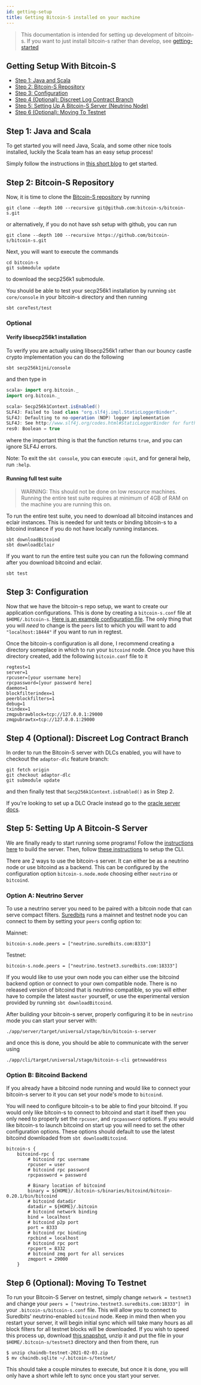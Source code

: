 ```yaml
---
id: getting-setup
title: Getting Bitcoin-S installed on your machine
---
```


> This documentation is intended for setting up development of bitcoin-s.
> If you want to just install bitcoin-s rather than develop, 
> see [getting-started](getting-started.md)

## Getting Setup With Bitcoin-S

<!-- START doctoc generated TOC please keep comment here to allow auto update -->
<!-- DON'T EDIT THIS SECTION, INSTEAD RE-RUN doctoc TO UPDATE -->
<!-- END doctoc -->

- [Step 1: Java and Scala](#step-1-java-and-scala)
- [Step 2: Bitcoin-S Repository](#step-2-bitcoin-s-repository)
- [Step 3: Configuration](#step-3-configuration)
- [Step 4 (Optional): Discreet Log Contract Branch](#step-4-optional-discreet-log-contract-branch)
- [Step 5: Setting Up A Bitcoin-S Server (Neutrino Node)](#step-5-setting-up-a-bitcoin-s-server)
- [Step 6 (Optional): Moving To Testnet](#step-6-optional-moving-to-testnet)

<!-- END doctoc generated TOC please keep comment here to allow auto update -->


## Step 1: Java and Scala

To get started you will need Java, Scala, and some other nice tools installed, luckily the Scala team has an easy setup process!

Simply follow the instructions in [this short blog](https://www.scala-lang.org/2020/06/29/one-click-install.html) to get started.

## Step 2: Bitcoin-S Repository

Now, it is time to clone the [Bitcoin-S repository](https://github.com/bitcoin-s/bitcoin-s/) by running

```bashrc
git clone --depth 100 --recursive git@github.com:bitcoin-s/bitcoin-s.git
```

or alternatively, if you do not have ssh setup with github, you can run

```bashrc
git clone --depth 100 --recursive https://github.com/bitcoin-s/bitcoin-s.git
```

Next, you will want to execute the commands

```bashrc
cd bitcoin-s
git submodule update
```

to download the secp256k1 submodule.

You should be able to test your secp256k1 installation by running `sbt core/console` in your bitcoin-s directory and then running

`sbt coreTest/test`

### Optional

#### Verify libsecp256k1 installation 

To verify you are actually using libsecp256k1 rather than our bouncy castle crypto implementation you can do the following

`sbt secp256k1jni/console`

and then type in 
```scala
scala> import org.bitcoin._
import org.bitcoin._

scala> Secp256k1Context.isEnabled()
SLF4J: Failed to load class "org.slf4j.impl.StaticLoggerBinder".
SLF4J: Defaulting to no-operation (NOP) logger implementation
SLF4J: See http://www.slf4j.org/codes.html#StaticLoggerBinder for further details.
res0: Boolean = true
```

where the important thing is that the function returns `true`, and you can ignore SLF4J errors.

Note: To exit the `sbt console`, you can execute `:quit`, and for general help, run `:help`.

#### Running full test suite

> WARNING: This should not be done on low resource machines. Running the entire test suite requires at minimum of 4GB
> of RAM on the machine you are running this on.

To run the entire test suite, you need to download all bitcoind instances and eclair instances. This is needed for unit tests
or binding bitcoin-s to a bitcoind instance if you do not have locally running instances. 

```bashrc
sbt downloadBitcoind
sbt downloadEclair
```

If you want to run the entire test suite you can run the following command after you download bitcoind
and eclair. 

```bashrc
sbt test
```

## Step 3: Configuration

Now that we have the bitcoin-s repo setup, we want to create our application configurations. This is done by creating a `bitcoin-s.conf` file at `$HOME/.bitcoin-s`. [Here is an example configuration file](config/configuration.md#example-configuration-file). The only thing that you will _need_ to change is the `peers` list to which you will want to add `"localhost:18444"` if you want to run in regtest.

Once the bitcoin-s configuration is all done, I recommend creating a directory someplace in which to run your `bitcoind` node. Once you have this directory created, add the following `bitcoin.conf` file to it

```
regtest=1
server=1
rpcuser=[your username here]
rpcpassword=[your password here]
daemon=1
blockfilterindex=1
peerblockfilters=1
debug=1
txindex=1
zmqpubrawblock=tcp://127.0.0.1:29000
zmqpubrawtx=tcp://127.0.0.1:29000
```

## Step 4 (Optional): Discreet Log Contract Branch

In order to run the Bitcoin-S server with DLCs enabled, you will have to checkout the `adaptor-dlc` feature branch:

```bashrc
git fetch origin
git checkout adaptor-dlc
git submodule update
```

and then finally test that `Secp256k1Context.isEnabled()` as in Step 2.

If you're looking to set up a DLC Oracle instead go to the [oracle server docs](oracle/oracle-server.md).

## Step 5: Setting Up A Bitcoin-S Server

We are finally ready to start running some programs! Follow the [instructions here](applications/server.md#building-the-server) to build the server. Then, follow [these instructions](applications/cli.md) to setup the CLI.

There are 2 ways to use the bitcoin-s server. It can either be as a neutrino node or use bitcoind as a backend.
This can be configured by the configuration option `bitcoin-s.node.mode` choosing either `neutrino` or `bitcoind`.

### Option A: Neutrino Server

To use a neutrino server you need to be paired with a bitcoin node that can serve compact filters.
[Suredbits](https://suredbits.com/) runs a mainnet and testnet node you can connect to them by setting your `peers` config option to:

Mainnet:

`bitcoin-s.node.peers = ["neutrino.suredbits.com:8333"]`

Testnet:

`bitcoin-s.node.peers = ["neutrino.testnet3.suredbits.com:18333"]`

If you would like to use your own node you can either use the bitcoind backend option or connect to your own compatible node.
There is no released version of bitcoind that is neutrino compatible, so you will either have to compile the latest `master` yourself, or use the experimental version provided by running `sbt downloadBitcoind`. 

After building your bitcoin-s server, properly configuring it to be in `neutrino` mode you can start your server with:

```bashrc
./app/server/target/universal/stage/bin/bitcoin-s-server
```

and once this is done, you should be able to communicate with the server using

```bashrc
./app/cli/target/universal/stage/bitcoin-s-cli getnewaddress
```

### Option B: Bitcoind Backend

If you already have a bitcoind node running and would like to connect your bitcoin-s server to it you can set your node's mode to `bitcoind`.

You will need to configure bitcoin-s to be able to find your bitcoind.
If you would only like bitcoin-s to connect to bitcoind and start it itself then you only need to properly set the `rpcuser`, and `rpcpassword` options.
If you would like bitcoin-s to launch bitcoind on start up you will need to set the other configuration options.
These options should default to use the latest bitcoind downloaded from `sbt downloadBitcoind`.

```$xslt
bitcoin-s {
    bitcoind-rpc {
        # bitcoind rpc username
        rpcuser = user
        # bitcoind rpc password
        rpcpassword = password

        # Binary location of bitcoind
        binary = ${HOME}/.bitcoin-s/binaries/bitcoind/bitcoin-0.20.1/bin/bitcoind
        # bitcoind datadir
        datadir = ${HOME}/.bitcoin
        # bitcoind network binding
        bind = localhost
        # bitcoind p2p port
        port = 8333
        # bitcoind rpc binding
        rpcbind = localhost
        # bitcoind rpc port
        rpcport = 8332
        # bitcoind zmq port for all services
        zmqport = 29000
    }
```

## Step 6 (Optional): Moving To Testnet

To run your Bitcoin-S Server on testnet, simply change `network = testnet3` and change
your `peers = ["neutrino.testnet3.suredbits.com:18333"] ` in your `.bitcoin-s/bitcoin-s.conf` file.
This will allow you to connect to Suredbits' neutrino-enabled `bitcoind` node.
Keep in mind then when you restart your server, it will begin initial sync which will take
many hours as all block filters for all testnet blocks will be downloaded.
If you wish to speed this process up,
download [this snapshot](https://s3-us-west-2.amazonaws.com/www.suredbits.com/chaindb-testnet-2021-02-03.zip), unzip it and put the file in your `$HOME/.bitcoin-s/testnet3` directory and then from there, run

```bashrc
$ unzip chaindb-testnet-2021-02-03.zip
$ mv chaindb.sqlite ~/.bitcoin-s/testnet/
```

This should take a couple minutes to execute, but once it is done, you will only have a short while left to sync once you start your server.